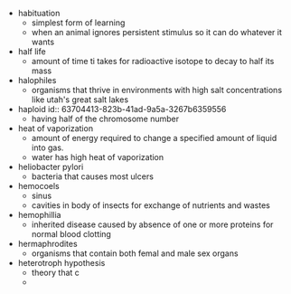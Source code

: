 - habituation
	- simplest form of learning
	- when an animal ignores persistent stimulus so it can do whatever it wants
- half life
	- amount of time ti takes for radioactive isotope to decay to half its mass
- halophiles
	- organisms that thrive in environments with high salt concentrations like utah's great salt lakes
- haploid
  id:: 63704413-823b-41ad-9a5a-3267b6359556
	- having half of the chromosome number
- heat of vaporization
	- amount of energy required to change a specified amount of liquid into gas.
	- water has high heat of vaporization
- heliobacter pylori
	- bacteria that causes most ulcers
- hemocoels
	- sinus
	- cavities in body of insects for exchange of nutrients and wastes
- hemophillia
	- inherited disease caused by absence of one or more proteins for normal blood clotting
- hermaphrodites
	- organisms that contain both femal and male sex organs
- heterotroph hypothesis
	- theory that c
	-